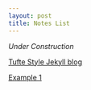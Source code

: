 ```yaml
---
layout: post
title: Notes List
---
```


*Under Construction*

[Tufte Style Jekyll blog](general/2021-01-01-tuft-style-jekyll-blog)

[Example 1](preliminaries/introduction)